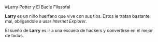 #Larry Potter y El Bucle Filosofal

**Larry** es un niño huerfano que vive con sus tios.
Estos le tratan bastante mal, obligandole a usar *Internet Explorer*.

El sueño de  **Larry** es ir a una escuela de hackers y convertirse en el mejor de todos.

